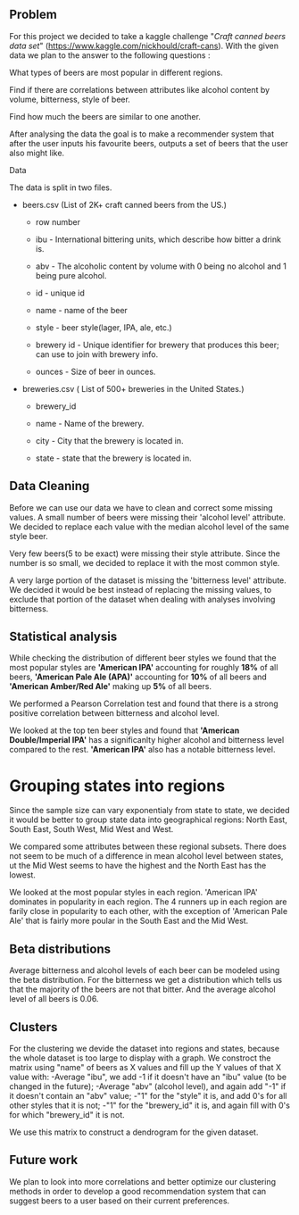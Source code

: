 ## Problem

For this project we decided to take a kaggle challenge "*Craft canned beers data set*" (https://www.kaggle.com/nickhould/craft-cans). With the given data we plan to the answer to the following questions :

What types of beers are most popular in different regions.

Find if there are correlations between attributes like alcohol content by volume, bitterness, style of beer.

Find how much the beers are similar to one another.

After analysing the data the goal is to make a recommender system that after the user inputs his favourite beers, outputs a set of beers that the user also might like.

Data

The data is split in two files.

- beers.csv (List of 2K+ craft canned beers from the US.)

  - row number

  - ibu - International bittering units, which describe how bitter a drink is.

  - abv - The alcoholic content by volume with 0 being no alcohol and 1 being pure alcohol.

  - id - unique id

  - name - name of the beer

  - style - beer style(lager, IPA, ale, etc.)

  - brewery id - Unique identifier for brewery that produces this beer; can use to join with brewery info.

  - ounces - Size of beer in ounces.

- breweries.csv ( List of 500+ breweries in the United States.)

  - brewery_id

  - name - Name of the brewery.

  - city - City that the brewery is located in.

  - state - state that the brewery is located in.



## Data Cleaning

Before we can use our data we have to clean and correct some missing values. 
A small number of beers were missing their 'alcohol level' attribute. 
We decided to replace each value with the median alcohol level of the same style beer.

Very few beers(5 to be exact) were missing their style attribute. Since the number is so small, we decided to replace it with the most common style.

A very large portion of the dataset is missing the 'bitterness level' attribute. 
We decided it would be best instead of replacing the missing values, to exclude that portion of the dataset when dealing with analyses involving bitterness.

## Statistical analysis

While checking the distribution of different beer styles we found that the most popular styles are **'American IPA'** accounting for roughly **18%** of all beers, **'American Pale Ale (APA)'** accounting for **10%** of all beers and **'American Amber/Red Ale'** making up **5%** of all beers.


We performed a Pearson Correlation test and found that there is a strong positive correlation between bitterness and alcohol level.

We looked at the top ten beer styles and found that **'American Double/Imperial IPA'** has a significanlty higher alcohol and bitterness level compared to the rest. **'American IPA'** also has a notable bitterness level.


# Grouping states into regions

Since the sample size can vary exponentialy from state to state, we decided it would be better to group state data into geographical regions: North East, South East, South West, Mid West and West.

We compared some attributes between these regional subsets. 
There does not seem to be much of a difference in mean alcohol level between states, ut the Mid West seems to have the highest and the North East has the lowest.

We looked at the most popular styles in each region.
'American IPA' dominates in popularity in each region. The 4 runners up in each region are farily close in popularity to each other, with the exception of 'American Pale Ale' that is fairly more poular in the South East and the Mid West.


## Beta distributions

Average bitterness and alcohol levels of each beer can be modeled using the beta distribution.
For the bitterness we get a distribution which tells us that the majority of the beers are not that bitter.
And the average alcohol level of all beers is 0.06.


## Clusters

For the clustering we devide the dataset into regions and states, because the whole dataset is too large to display with a graph.
We constroct the matrix using "name" of beers as X values and fill up the Y values of that X value with:
-Average "ibu", we add -1 if it doesn't have an "ibu" value (to be changed in the future);
-Average "abv" (alcohol level), and again add "-1" if it doesn't contain an "abv" value;
-"1" for the "style" it is, and add 0's for all other styles that it is not;
-"1" for the "brewery_id" it is, and again fill with 0's for which "brewery_id" it is not.

We use this matrix to construct a dendrogram for the given dataset.


## Future work

We plan to look into more correlations and better optimize our clustering methods in order to develop a good recommendation system that can suggest beers to a user based on their current preferences.

